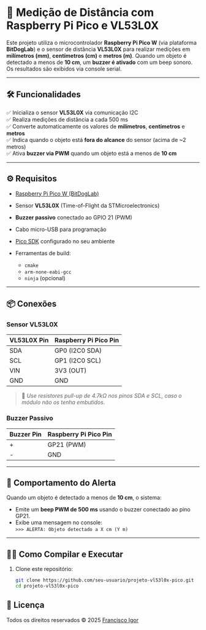 # 📏 Medição de Distância com Raspberry Pi Pico e VL53L0X

Este projeto utiliza o microcontrolador **Raspberry Pi Pico W** (via plataforma **BitDogLab**) e o sensor de distância **VL53L0X** para realizar medições em **milímetros (mm)**, **centímetros (cm)** e **metros (m)**. Quando um objeto é detectado a menos de **10 cm**, um **buzzer é ativado** com um beep sonoro. Os resultados são exibidos via console serial.

---

## 🛠️ Funcionalidades

✅ Inicializa o sensor **VL53L0X** via comunicação I2C  
✅ Realiza medições de distância a cada 500 ms  
✅ Converte automaticamente os valores de **milímetros**, **centímetros** e **metros**  
✅ Indica quando o objeto está **fora do alcance** do sensor (acima de ~2 metros)  
✅ Ativa **buzzer via PWM** quando um objeto está a menos de **10 cm**  

---

## ⚙️ Requisitos

* [Raspberry Pi Pico W (BitDogLab)](https://www.raspberrypi.com/products/raspberry-pi-pico/)
* Sensor **VL53L0X** (Time-of-Flight da STMicroelectronics)
* **Buzzer passivo** conectado ao GPIO 21 (PWM)
* Cabo micro-USB para programação
* [Pico SDK](https://github.com/raspberrypi/pico-sdk) configurado no seu ambiente
* Ferramentas de build:

  * `cmake`
  * `arm-none-eabi-gcc`
  * `ninja` (opcional)

---

## 📦 Conexões

### Sensor VL53L0X

| VL53L0X Pin | Raspberry Pi Pico Pin |
| ----------- | --------------------- |
| SDA         | GP0 (I2C0 SDA)        |
| SCL         | GP1 (I2C0 SCL)        |
| VIN         | 3V3 (OUT)             |
| GND         | GND                   |

> 📝 *Use resistores pull-up de 4.7kΩ nos pinos SDA e SCL, caso o módulo não os tenha embutidos.*

### Buzzer Passivo

| Buzzer Pin | Raspberry Pi Pico Pin |
| ---------- | --------------------- |
| +          | GP21 (PWM)            |
| -          | GND                   |

---

## 🔔 Comportamento do Alerta

Quando um objeto é detectado a menos de **10 cm**, o sistema:

- Emite um **beep PWM de 500 ms** usando o buzzer conectado ao pino GP21.
- Exibe uma mensagem no console:  
  `>>> ALERTA: Objeto detectado a X cm (Y m)`

---

## 🧑‍💻 Como Compilar e Executar

1. Clone este repositório:

   ```bash
   git clone https://github.com/seu-usuario/projeto-vl53l0x-pico.git
   cd projeto-vl53l0x-pico

## 📄 Licença

Todos os direitos reservados © 2025 [Francisco Igor](https://github.com/igordev23/Proximidade_VL53L0X)

